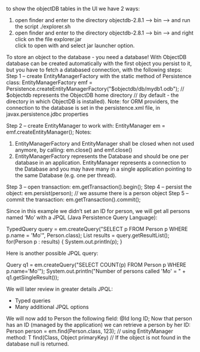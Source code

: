 to show the objectDB tables in the UI we have 2 ways:
 1. open finder and enter to the directory objectdb-2.8.1 --> bin --> and run the script ./explorer.sh
 2. open finder and enter to the directory objectdb-2.8.1  --> bin --> and right click on the file explorer.jar  
    click to open with and select jar launcher option.
    
 To store an object to the database - you need a database!
 With ObjectDB database can be created automatically with the first object you persist to it, but you have to fetch a databased connection, with the following steps:
 Step 1 – create EntityManagerFactory with the static method of Persistence class:
 EntityManagerFactory emf = Persistence.createEntityManagerFactory("$objectdb/db/mydb1.odb");
 // $objectdb represents the ObjectDB home directory
 // (by default - the directory in which ObjectDB is installed).
 Note: for ORM providers, the connection to the database is set in the persistence.xml file, in javax.persistence.jdbc properties
 
 Step 2 – create EntityManager to work with:
     EntityManager em = emf.createEntityManager();
 Notes:
 1. EntityManagerFactory and EntityManager shall be closed when not used anymore, by calling: em.close() and emf.close()
 2. EntityManagerFactory represents the Database and should be one per database in an application. EntityManager represents a connection to the Database and you may have many in a single application pointing to the same Database (e.g. one per thread).
 
 Step 3 – open transaction:
     em.getTransaction().begin();
 Step 4 – persist the object:
     em.persist(person); // we assume there is a person object
 Step 5 – commit the transaction:
     em.getTransaction().commit();
     
 Since in this example we didn’t set an ID for person, we will get all persons named ‘Mo’ with a JPQL (Java Persistence Query Language):
 
 TypedQuery<Person> query = em.createQuery("SELECT p FROM Person p WHERE p.name = 'Mo'", Person.class);
     List<Person> results = query.getResultList();
     for(Person p : results) {
         System.out.println(p);
     }
     
 Here is another possible JPQL query:
 
 Query q1 = em.createQuery("SELECT COUNT(p) FROM Person p WHERE p.name='Mo'");
 System.out.println("Number of persons called 'Mo' = " + q1.getSingleResult());
 
 We will later review in greater details JPQL:
 - Typed queries
 - Many additional JPQL options

We will now add to Person the following field:
@Id
long ID;
Now that person has an ID (managed by the application) we can retrieve a person by her ID:
Person person = em.find(Person.class, 123);
// using EntityManager method: <T> T find(Class<T>, Object primaryKey) // If the object is not found in the database null is returned.
